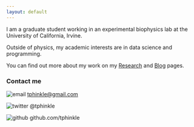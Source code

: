 ```yaml
---
layout: default
---
```


I am a graduate student working in an experimental biophysics lab at the University of California, Irvine. 

Outside of physics, my academic interests are in data science and programming.

You can find out more about my work on my [Research](https://tphinkle.github.io/research/) and [Blog](https://tphinkle.github.io/) pages.

### Contact me
![email](https://tphinkle.github.io/images/google_16.png)
tphinkle@gmail.com

![twitter](https://tphinkle.github.io/images/twitter_16.png)
@tphinkle

![github](https://tphinkle.github.io/images/github_16.png)
github.com/tphinkle
